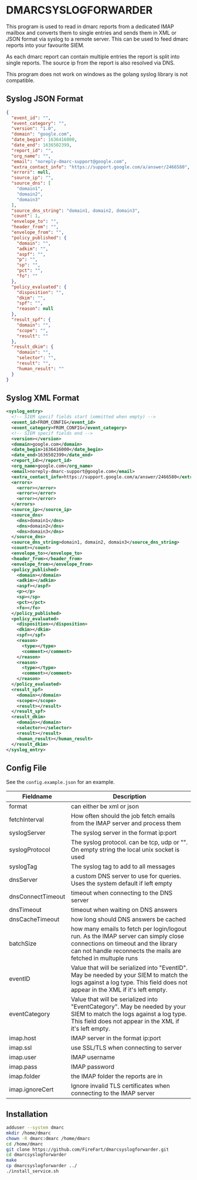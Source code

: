 # DMARCSYSLOGFORWARDER

This program is used to read in dmarc reports from a dedicated IMAP mailbox and converts them to single entries and sends them in XML or JSON format via syslog to a remote server. This can be used to feed dmarc reports into your favourite SIEM.

As each dmarc report can contain multiple entries the report is split into single reports. The source ip from the report is also resolved via DNS.

This program does not work on windows as the golang syslog library is not compatible.

## Syslog JSON Format

```json
{
  "event_id": "",
  "event_category": "",
  "version": "1.0",
  "domain": "google.com",
  "date_begin": 1636416000,
  "date_end": 1636502399,
  "report_id": "",
  "org_name": "",
  "email": "noreply-dmarc-support@google.com",
  "extra_contact_info": "https://support.google.com/a/answer/2466580",
  "errors": null,
  "source_ip": "",
  "source_dns": [
    "domain1",
    "domain2",
    "domain3"
  ],
  "source_dns_string": "domain1, domain2, domain3",
  "count": 1,
  "envelope_to": "",
  "header_from": "",
  "envelope_from": "",
  "policy_published": {
    "domain": "",
    "adkim": "",
    "aspf": "",
    "p": "",
    "sp": "",
    "pct": "",
    "fo": ""
  },
  "policy_evaluated": {
    "disposition": "",
    "dkim": "",
    "spf": "",
    "reason": null
  },
  "result_spf": {
    "domain": "",
    "scope": "",
    "result": ""
  },
  "result_dkim": {
    "domain": "",
    "selector": "",
    "result": "",
    "human_result": ""
  }
}
```

## Syslog XML Format

```xml
<syslog_entry>
  <!-- SIEM specif fields start (ommitted when empty) -->
  <event_id>FROM_CONFIG</event_id>
  <event_category>FROM_CONFIG</event_category>
  <!-- SIEM specif fields end -->
  <version></version>
  <domain>google.com</domain>
  <date_begin>1636416000</date_begin>
  <date_end>1636502399</date_end>
  <report_id></report_id>
  <org_name>google.com</org_name>
  <email>noreply-dmarc-support@google.com</email>
  <extra_contact_info>https://support.google.com/a/answer/2466580</extra_contact_info>
  <errors>
    <error></error>
    <error></error>
    <error></error>
  </errors>
  <source_ip></source_ip>
  <source_dns>
    <dns>domain1</dns>
    <dns>domain2</dns>
    <dns>domain3</dns>
  </source_dns>
  <source_dns_string>domain1, domain2, domain3</source_dns_string>
  <count></count>
  <envelope_to></envelope_to>
  <header_from></header_from>
  <envelope_from></envelope_from>
  <policy_published>
    <domain></domain>
    <adkim></adkim>
    <aspf></aspf>
    <p></p>
    <sp></sp>
    <pct></pct>
    <fo></fo>
  </policy_published>
  <policy_evaluated>
    <disposition></disposition>
    <dkim></dkim>
    <spf></spf>
    <reason>
      <type></type>
      <comment></comment>
    </reason>
    <reason>
      <type></type>
      <comment></comment>
    </reason>
  </policy_evaluated>
  <result_spf>
    <domain></domain>
    <scope></scope>
    <result></result>
  </result_spf>
  <result_dkim>
    <domain></domain>
    <selector></selector>
    <result></result>
    <human_result></human_result>
  </result_dkim>
</syslog_entry>
```

## Config File

See the `config.example.json` for an example.

| Fieldname | Description |
|---|---|
| format | can either be xml or json |
| fetchInterval | How often should the job fetch emails from the IMAP server and process them |
| syslogServer | The syslog server in the format ip:port |
| syslogProtocol | The syslog protocol. can be tcp, udp or "". On empty string the local unix socket is used |
| syslogTag | The syslog tag to add to all messages |
| dnsServer | a custom DNS server to use for queries. Uses the system default if left empty |
| dnsConnectTimeout | timeout when connecting to the DNS server |
| dnsTimeout | timeout when waiting on DNS answers |
| dnsCacheTimeout | how long should DNS answers be cached |
| batchSize | how many emails to fetch per login/logout run. As the IMAP server can simply close connections on timeout and the library can not handle reconnects the mails are fetched in multuple runs |
| eventID | Value that will be serialized into "EventID". May be needed by your SIEM to match the logs against a log type. This field does not appear in the XML if it's left empty. |
| eventCategory| Value that will be serialized into "EventCategory". May be needed by your SIEM to match the logs against a log type. This field does not appear in the XML if it's left empty. |
| imap.host | IMAP server in the format ip:port |
| imap.ssl | use SSL/TLS when connecting to server |
| imap.user | IMAP username |
| imap.pass | IMAP password |
| imap.folder | the IMAP folder the reports are in |
| imap.ignoreCert | Ignore invalid TLS certificates when connecting to the IMAP server |

## Installation

```bash
adduser --system dmarc
mkdir /home/dmarc
chown -R dmarc:dmarc /home/dmarc
cd /home/dmarc
git clone https://github.com/FireFart/dmarcsyslogforwarder.git
cd dmarcsyslogforwarder
make
cp dmarcsyslogforwarder ../
./install_service.sh
```
